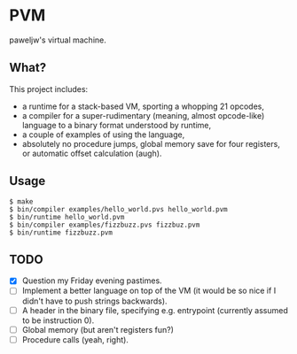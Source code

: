 # PVM

paweljw's virtual machine.

## What?

This project includes:

* a runtime for a stack-based VM, sporting a whopping 21 opcodes,
* a compiler for a super-rudimentary (meaning, almost opcode-like) language to a binary format understood by runtime,
* a couple of examples of using the language,
* absolutely no procedure jumps, global memory save for four registers, or automatic offset calculation (augh).

## Usage

```
$ make
$ bin/compiler examples/hello_world.pvs hello_world.pvm
$ bin/runtime hello_world.pvm
$ bin/compiler examples/fizzbuzz.pvs fizzbuz.pvm
$ bin/runtime fizzbuzz.pvm
```

## TODO

* [x] Question my Friday evening pastimes.
* [ ] Implement a better language on top of the VM (it would be so nice if I didn't have to push strings backwards).
* [ ] A header in the binary file, specifying e.g. entrypoint (currently assumed to be instruction 0).
* [ ] Global memory (but aren't registers fun?)
* [ ] Procedure calls (yeah, right).
